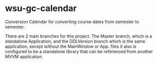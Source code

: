 wsu-gc-calendar
=================

Conversion Calendar for converting course dates from semester to semester. 

There are 2 main branches for this project. The Master branch, which is a standalone Application, and the DDLVersion branch which is the same application, except without the MainWindow or App. files it also is configured to be a standalone library that can be referenced from another MVVM application. 
